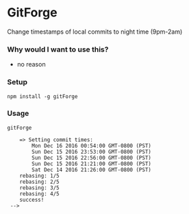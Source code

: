 GitForge
============

Change timestamps of local commits to night time (9pm-2am)

### Why would I want to use this?
  * no reason

### Setup
```
npm install -g gitForge
```

### Usage
```
gitForge
```
```<!--
	=> Setting commit times:
		Mon Dec 16 2016 00:54:00 GMT-0800 (PST)
		Sun Dec 15 2016 23:53:00 GMT-0800 (PST)
		Sun Dec 15 2016 22:56:00 GMT-0800 (PST)
		Sun Dec 15 2016 21:21:00 GMT-0800 (PST)
		Sat Dec 14 2016 21:26:00 GMT-0800 (PST)
	rebasing: 1/5
	rebasing: 2/5
	rebasing: 3/5
	rebasing: 4/5
	success!
 -->
```